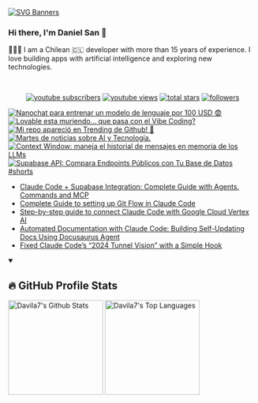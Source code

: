 [![SVG Banners](https://svg-banners.vercel.app/api?type=typeWriter&text1=Daniel%20San%20👨🏽‍💻%20|%20Serverless%20|%20Code%20GPT%20❤️&width=800&height=110)](https://github.com/Akshay090/svg-banners)

### Hi there, I'm Daniel San 👋

👨🏽‍💻 I am a Chilean 🇨🇱 developer with more than 15 years of experience. I love building apps with artificial intelligence and exploring new technologies.

<br>
<p align="center">
  <a href="https://www.youtube.com/@daniiielsan?sub_confirmation=1">
    <img alt="youtube subscribers" title="Subscribe to my YouTube channel" src="https://custom-icon-badges.demolab.com/youtube/channel/subscribers/UCNabExUbWCar1WvCGWaPNdQ?color=%23E05D44&label=SUBSCRIBE&logo=video&logoColor=white&style=for-the-badge&labelColor=CE4630"/></a>
  <a href="https://www.youtube.com/@daniiielsan?sub_confirmation=1">
    <img alt="youtube views" title="YouTube views" src="https://custom-icon-badges.demolab.com/youtube/channel/views/UCNabExUbWCar1WvCGWaPNdQ?color=%23E1AD0E&logo=video&logoColor=white&style=for-the-badge&labelColor=C79600"/></a> 
  <a href="https://github.com/davila7?tab=repositories&sort=stargazers">
    <img alt="total stars" title="Total stars on GitHub" src="https://custom-icon-badges.demolab.com/github/stars/davila7?color=55960c&style=for-the-badge&labelColor=488207&logo=star"/></a>
  <a href="https://github.com/davila7?tab=followers">
    <img alt="followers" title="Follow me on Github" src="https://custom-icon-badges.demolab.com/github/followers/davila7?color=236ad3&labelColor=1155ba&style=for-the-badge&logo=person-add&label=Follow&logoColor=white"/></a>
</p>
<!--
<details open> 
    <summary><h3>📺 Latest YouTube Videos</h3></summary> -->

<!-- BEGIN YOUTUBE-CARDS -->
[![Nanochat para entrenar un modelo de lenguaje por 100 USD 😨](https://ytcards.demolab.com/?id=xmFL-YK4Snw&title=Nanochat+para+entrenar+un+modelo+de+lenguaje+por+100+USD+%F0%9F%98%A8&lang=en&timestamp=1760553208&background_color=%230d1117&title_color=%23ffffff&stats_color=%23dedede&max_title_lines=1&width=250&border_radius=5 "Nanochat para entrenar un modelo de lenguaje por 100 USD 😨")](https://www.youtube.com/shorts/xmFL-YK4Snw)
[![Lovable esta muriendo... que pasa con el Vibe Coding?](https://ytcards.demolab.com/?id=VAOEgogGzfY&title=Lovable+esta+muriendo...+que+pasa+con+el+Vibe+Coding%3F&lang=en&timestamp=1760542141&background_color=%230d1117&title_color=%23ffffff&stats_color=%23dedede&max_title_lines=1&width=250&border_radius=5 "Lovable esta muriendo... que pasa con el Vibe Coding?")](https://www.youtube.com/watch?v=VAOEgogGzfY)
[![Mi repo apareció en Trending de Github! 👀](https://ytcards.demolab.com/?id=OsEs9YZKgNk&title=Mi+repo+apareci%C3%B3+en+Trending+de+Github%21+%F0%9F%91%80&lang=en&timestamp=1760536601&background_color=%230d1117&title_color=%23ffffff&stats_color=%23dedede&max_title_lines=1&width=250&border_radius=5 "Mi repo apareció en Trending de Github! 👀")](https://www.youtube.com/shorts/OsEs9YZKgNk)
[![Martes de noticias sobre AI y Tecnología.](https://ytcards.demolab.com/?id=RxNT72rgazw&title=Martes+de+noticias+sobre+AI+y+Tecnolog%C3%ADa.&lang=en&timestamp=1760504884&background_color=%230d1117&title_color=%23ffffff&stats_color=%23dedede&max_title_lines=1&width=250&border_radius=5 "Martes de noticias sobre AI y Tecnología.")](https://www.youtube.com/watch?v=RxNT72rgazw)
[![Context Window: maneja el historial de mensajes en memoria de los LLMs](https://ytcards.demolab.com/?id=y-yDi4AZLI8&title=Context+Window%3A+maneja+el+historial+de+mensajes+en+memoria+de+los+LLMs&lang=en&timestamp=1760484979&background_color=%230d1117&title_color=%23ffffff&stats_color=%23dedede&max_title_lines=1&width=250&border_radius=5 "Context Window: maneja el historial de mensajes en memoria de los LLMs")](https://www.youtube.com/shorts/y-yDi4AZLI8)
[![Supabase API: Compara Endpoints Públicos con Tu Base de Datos #shorts](https://ytcards.demolab.com/?id=m95zKqGMAa0&title=Supabase+API%3A+Compara+Endpoints+P%C3%BAblicos+con+Tu+Base+de+Datos+%23shorts&lang=en&timestamp=1760466149&background_color=%230d1117&title_color=%23ffffff&stats_color=%23dedede&max_title_lines=1&width=250&border_radius=5 "Supabase API: Compara Endpoints Públicos con Tu Base de Datos #shorts")](https://www.youtube.com/shorts/m95zKqGMAa0)
<!-- END YOUTUBE-CARDS -->
<!--
</details>
 -->
 <!--
<details open> 
    <summary><h2>📝 Blog post</h2></summary>
-->
<!-- BLOG-POST-LIST:START -->
- [Claude Code + Supabase Integration: Complete Guide with Agents, Commands and MCP](https://medium.com/@dan.avila7/claude-code-supabase-integration-complete-guide-with-agents-commands-and-mcp-427613d9051e?source=rss-3a9533f001c5------2)
- [Complete Guide to setting up Git Flow in Claude Code](https://medium.com/@dan.avila7/complete-guide-to-setting-up-git-flow-in-claude-code-616477941f78?source=rss-3a9533f001c5------2)
- [Step-by-step guide to connect Claude Code with Google Cloud Vertex AI](https://medium.com/@dan.avila7/step-by-step-guide-to-connect-claude-code-with-google-cloud-vertex-ai-17e7916e711e?source=rss-3a9533f001c5------2)
- [Automated Documentation with Claude Code: Building Self-Updating Docs Using Docusaurus Agent](https://medium.com/@dan.avila7/automated-documentation-with-claude-code-building-self-updating-docs-using-docusaurus-agent-2c85d3ec0e19?source=rss-3a9533f001c5------2)
- [Fixed Claude Code’s “2024 Tunnel Vision” with a Simple Hook](https://medium.com/@dan.avila7/fixed-claude-codes-2024-tunnel-vision-with-a-simple-hook-cb32cfaf9b27?source=rss-3a9533f001c5------2)
<!-- BLOG-POST-LIST:END -->
<!--
</details>
-->

<details open> 
  <summary><h2>🔥 GitHub Profile Stats</h2></summary>
<!-- https://github.com/anuraghazra/github-readme-stats -->

  <a href="https://github.com/anuraghazra/github-readme-stats"><img alt="Davila7's Github Stats" src="https://denvercoder1-github-readme-stats.vercel.app/api/?username=davila7&show_icons=true&include_all_commits=true&count_private=true&theme=react&hide_border=true&bg_color=1F222E&title_color=F85D7F&icon_color=F8D866" height="192px"/></a>
  <a href="https://github.com/anuraghazra/github-readme-stats"><img alt="Davila7's Top Languages" src="https://github-readme-stats.vercel.app/api/top-langs/?username=davila7&langs_count=8&layout=compact&theme=react&hide_border=true&bg_color=1F222E&title_color=F85D7F&icon_color=F8D866&hide=Jupyter%20Notebook" height="192px"/></a>
  
</details>
